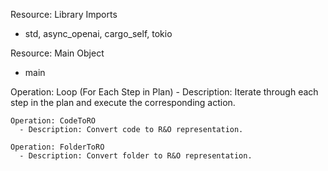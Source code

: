 Resource: Library Imports
  - std, async_openai, cargo_self, tokio

Resource: Main Object
  - main

  Operation: Loop (For Each Step in Plan)
    - Description: Iterate through each step in the plan and execute the corresponding action.
    
    Operation: CodeToRO
      - Description: Convert code to R&O representation.
    
    Operation: FolderToRO
      - Description: Convert folder to R&O representation.